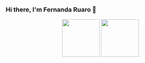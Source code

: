 ### Hi there, I'm Fernanda Ruaro 👋

<div align="center">
  <img height="100em" src="https://github-readme-stats.vercel.app/api?username=Feruaro&show_icons=true&theme=dracula&include_all_commits=true&count_private=true"/>
  <img height="100em" src="https://github-readme-stats.vercel.app/api/top-langs/?username=Feruaro&layout=compact&langs_count=7&theme=dracula"/>
</div>
